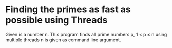 # Finding the primes as fast as possible using Threads

Given is a number n. This program finds all prime numbers p, 1 < p ≤ n using multiple threads
n is given as command line argument.
